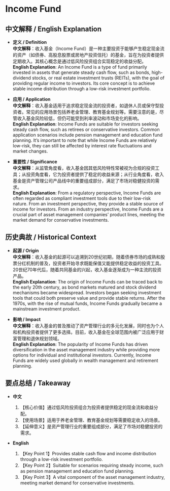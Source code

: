# Income Fund

## 中文解释 / English Explanation

* **定义 / Definition**  
  **中文解释**：收入基金（Income Fund）是一种主要投资于能够产生稳定现金流的资产（如债券、高股息股票或房地产投资信托）的基金，旨在为投资者提供定期收入。其核心概念是通过低风险投资组合实现稳定的收益分配。  
  **English Explanation**: An Income Fund is a type of fund primarily invested in assets that generate steady cash flow, such as bonds, high-dividend stocks, or real estate investment trusts (REITs), with the goal of providing regular income to investors. Its core concept is to achieve stable income distribution through a low-risk investment portfolio.

* **应用 / Application**  
  **中文解释**：收入基金适用于追求稳定现金流的投资者，如退休人员或保守型投资者。常见的应用场景包括养老金管理、教育基金规划等。需要注意的是，尽管收入基金风险较低，但仍可能受到利率波动和市场变化的影响。  
  **English Explanation**: Income Funds are suitable for investors seeking steady cash flow, such as retirees or conservative investors. Common application scenarios include pension management and education fund planning. It’s important to note that while Income Funds are relatively low-risk, they can still be affected by interest rate fluctuations and market changes.

* **重要性 / Significance**  
  **中文解释**：从监管角度看，收入基金因其低风险特性常被视为合规的投资工具；从投资角度看，它为投资者提供了稳定的收益来源；从行业角度看，收入基金是资产管理公司产品线中的重要组成部分，满足了市场对稳健投资的需求。  
  **English Explanation**: From a regulatory perspective, Income Funds are often regarded as compliant investment tools due to their low-risk nature. From an investment perspective, they provide a stable source of income for investors. From an industry perspective, Income Funds are a crucial part of asset management companies’ product lines, meeting the market demand for conservative investments.

## 历史典故 / Historical Context

* **起源 / Origin**  
  **中文解释**：收入基金的起源可以追溯到20世纪初期，随着债券市场的成熟和股票分红机制的普及，投资者开始寻求既能保值又能提供稳定收益的投资工具。20世纪70年代后，随着共同基金的兴起，收入基金逐渐成为一种主流的投资产品。  
  **English Explanation**: The origin of Income Funds can be traced back to the early 20th century, as bond markets matured and stock dividend mechanisms became widespread. Investors began seeking investment tools that could both preserve value and provide stable returns. After the 1970s, with the rise of mutual funds, Income Funds gradually became a mainstream investment product.

* **影响 / Impact**  
  **中文解释**：收入基金的普及推动了资产管理行业的多元化发展，同时也为个人和机构投资者提供了更多选择。目前，收入基金在全球范围内被广泛应用于财富管理和退休规划领域。  
  **English Explanation**: The popularity of Income Funds has driven diversification in the asset management industry while providing more options for individual and institutional investors. Currently, Income Funds are widely used globally in wealth management and retirement planning.

## 要点总结 / Takeaway

* **中文**  
  1. 【核心价值】通过低风险投资组合为投资者提供稳定的现金流和收益分配。  
  2. 【使用场景】适用于养老金管理、教育基金规划等需要稳定收入的场景。  
  3. 【延伸意义】是资产管理行业的重要组成部分，满足了市场对稳健投资的需求。

* **English**  
  1. 【Key Point 1】Provides stable cash flow and income distribution through a low-risk investment portfolio.  
  2. 【Key Point 2】Suitable for scenarios requiring steady income, such as pension management and education fund planning.  
  3. 【Key Point 3】A vital component of the asset management industry, meeting market demand for conservative investments.